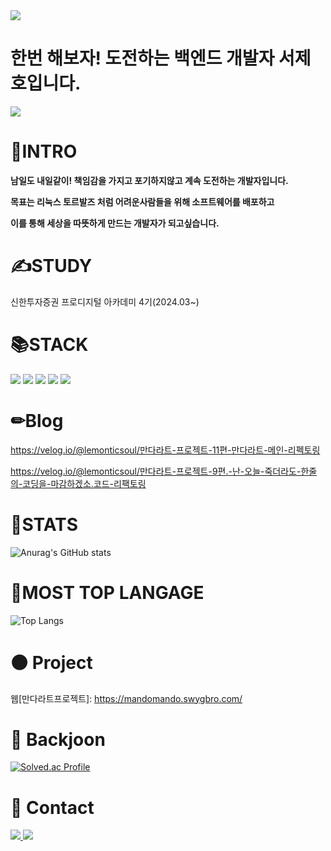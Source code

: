 
<img src="https://capsule-render.vercel.app/api?type=waving&color=#7FDBFF&height=200&section=header&text=lemonticsoul&fontSize=70" />

# **한번 해보자! 도전하는 백엔드 개발자 서제호입니다.**



<a href="https://hits.seeyoufarm.com"><img src="https://hits.seeyoufarm.com/api/count/incr/badge.svg?url=https%3A%2F%2Fgithub.com%2Flemonticsoul&count_bg=%233DBCC8&title_bg=%23555555&icon=&icon_color=%23E7E7E7&title=hits&edge_flat=false"/></a>




# 🙋INTRO

**남일도 내일같이! 책임감을 가지고 포기하지않고 계속 도전하는 개발자입니다.**

**목표는 리눅스 토르발즈 처럼 어려운사람들을 위해 소프트웨어를 배포하고**

**이를 통해 세상을 따뜻하게 만드는 개발자가 되고싶습니다.**



# ✍STUDY

신한투자증권 프로디지털 아카데미 4기(2024.03~)


# 📚STACK

<img src="https://img.shields.io/badge/spring boot-6DB33F?style=for-the-badge&logo=spring boot&logoColor=white"> <img src="https://img.shields.io/badge/python -3776AB?style=for-the-badge&logo=python&logoColor=white"> <img src="https://img.shields.io/badge/pytorch-EE4C2C?style=for-the-badge&logo=pytorch&logoColor=white"> <img src="https://img.shields.io/badge/R-276DC3?style=for-the-badge&logo=R&logoColor=white"> <img src="https://img.shields.io/badge/mariadb-1F305F?style=for-the-badge&logo=mariadb&logoColor=white">



# ✏Blog

https://velog.io/@lemonticsoul/만다라트-프로젝트-11편-만다라트-메인-리펙토링

https://velog.io/@lemonticsoul/만다라트-프로젝트-9편.-난-오늘-죽더라도-한줄의-코딩을-마감하겠소.코드-리팩토링



# 💁STATS

![Anurag's GitHub stats](https://github-readme-stats.vercel.app/api?username=lemonticsoul&show_icons=true&theme=dracula)


# 📍MOST TOP LANGAGE

![Top Langs](https://github-readme-stats.vercel.app/api/top-langs/?username=lemonticsoul&layout=compact&theme=dracula)


# ⚫ Project
웹[만다라트프로젝트]:
https://mandomando.swygbro.com/


# 💪 Backjoon

[![Solved.ac Profile](http://mazassumnida.wtf/api/generate_badge?boj=sjho714)](https://solved.ac/sjho714)


# 🙏 Contact
 <a href="mailto:sjho714@naver.com">
   <img src="https://img.shields.io/badge/Gmail-d14836?style=flat-square&logo=Gmail&logoColor=white&link=sjho714@naver.com"/>
</a>

<img src="https://capsule-render.vercel.app/api?type=waving&color=#7FDBFF&height=200&section=footer&text=lemonticsoul&fontSize=70" />
